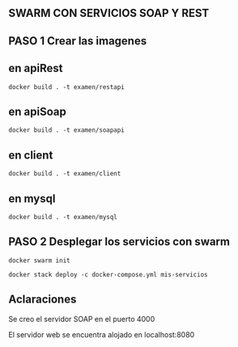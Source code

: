 ## SWARM CON SERVICIOS SOAP Y REST

## PASO 1 Crear las imagenes

## en apiRest
`docker build . -t examen/restapi`
## en apiSoap
`docker build . -t examen/soapapi`
## en client
`docker build . -t examen/client`
## en mysql
`docker build . -t examen/mysql`

## PASO 2 Desplegar los servicios con swarm

`docker swarm init`

`docker stack deploy -c docker-compose.yml mis-servicios`

## Aclaraciones

Se creo el servidor SOAP en el puerto 4000

El servidor web se encuentra alojado en localhost:8080